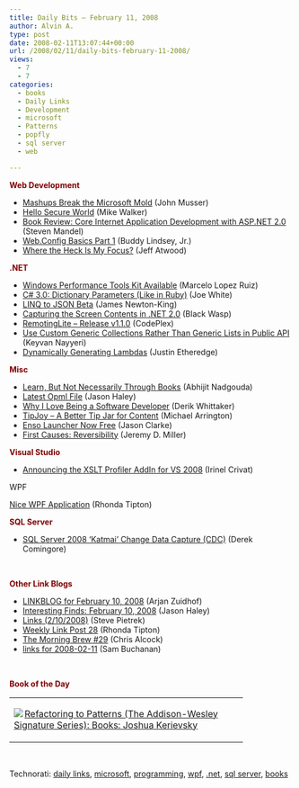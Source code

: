 ```yaml
---
title: Daily Bits – February 11, 2008
author: Alvin A.
type: post
date: 2008-02-11T13:07:44+00:00
url: /2008/02/11/daily-bits-february-11-2008/
views:
  - 7
  - 7
categories:
  - books
  - Daily Links
  - Development
  - microsoft
  - Patterns
  - popfly
  - sql server
  - web

---
```

**<font color="#800000">Web Development</font>**

  * <a href="http://blog.programmableweb.com/2008/02/10/mashups-break-the-microsoft-mold/" target="_blank">Mashups Break the Microsoft Mold</a> (John Musser)
  * <a href="http://blogs.msdn.com/mikewalker/archive/2008/02/06/hello-secure-world.aspx" target="_blank">Hello Secure World</a> (Mike Walker)
  * <a href="http://dotnet.sys-con.com/read/497143.htm" target="_blank">Book Review: Core Internet Application Development with ASP.NET 2.0</a> (Steven Mandel)
  * <a href="http://www.buddylindsey.com/Blog/post/WebConfig-Basics-pt-1.aspx" target="_blank">Web.Config Basics Part 1</a> (Buddy Lindsey, Jr.)
  * <a href="http://www.codinghorror.com/blog/archives/001055.html" target="_blank">Where the Heck Is My Focus?</a> (Jeff Atwood)

**<font color="#800000">.NET</font>**

  * <a href="http://blogs.msdn.com/marcelolr/archive/2008/02/10/windows-performance-tools-kit-available.aspx" target="_blank">Windows Performance Tools Kit Available</a> (Marcelo Lopez Ruiz)
  * <a href="http://blog.excastle.com/2007/12/19/c-30-dictionary-parameters-like-in-ruby/" target="_blank">C# 3.0: Dictionary Parameters (Like in Ruby)</a> (Joe White)
  * <a href="http://james.newtonking.com/archive/2008/02/11/linq-to-json-beta.aspx" target="_blank">LINQ to JSON Beta</a> (James Newton-King)
  * <a href="http://www.blackwasp.co.uk/ScreenCapture.aspx" target="_blank">Capturing the Screen Contents in .NET 2.0</a> (Black Wasp)
  * <a href="http://www.codeplex.com/RemotingLite/Release/ProjectReleases.aspx?ReleaseId=10605" target="_blank">RemotingLite &#8211; Release v1.1.0</a> (CodePlex)
  * <a href="http://nayyeri.net/blog/use-custom-generic-collections-rather-than-generic-lists-in-public-api/" target="_blank">Use Custom Generic Collections Rather Than Generic Lists in Public API</a> (Keyvan Nayyeri)
  * <a href="http://www.codethinked.com/post/2008/02/Dynamically-Generating-Lambdas.aspx" target="_blank">Dynamically Generating Lambdas</a> (Justin Etheredge)

**<font color="#800000">Misc</font>**

  * <a href="http://ifacethoughts.net/2008/02/10/learn-but-not-necessarily-through-books/" target="_blank">Learn, But Not Necessarily Through Books</a> (Abhijit Nadgouda)
  * <a href="http://jasonhaley.com/blog/archive/2008/02/10/141183.aspx" target="_blank">Latest Opml File</a> (Jason Haley)
  * <a href="http://devlicio.us/blogs/derik_whittaker/archive/2008/02/10/why-i-love-being-a-software-developer.aspx" target="_blank">Why I Love Being a Software Developer</a> (Derik Whittaker)
  * <a href="http://www.techcrunch.com/2008/02/10/tipjoy-a-better-tip-jar-for-content/" target="_blank">TipJoy &#8211; A Better Tip Jar for Content</a> (Michael Arrington)
  * <a href="http://www.downloadsquad.com/2008/02/10/enso-launcher-now-free/" target="_blank">Enso Launcher Now Free</a> (Jason Clarke)
  * <a href="http://codebetter.com/blogs/jeremy.miller/archive/2008/02/10/first-causes-reversibility.aspx" target="_blank">First Causes: Reversibility</a> (Jeremy D. Miller)

**<font color="#800000">Visual Studio</font>**

  * <a href="http://blogs.msdn.com/xmlteam/archive/2008/02/07/announcing-the-xslt-profiler-addin-for-vs-2008.aspx" target="_blank">Announcing the XSLT Profiler AddIn for VS 2008</a> (Irinel Crivat)

WPF

<a href="http://rtipton.wordpress.com/2008/02/10/nice-wpf-application/" target="_blank">Nice WPF Application</a> (Rhonda Tipton)

**<font color="#800000">SQL Server</font>**

  * <a href="http://www.sswug.org/see/37713" target="_blank">SQL Server 2008 &#8216;Katmai&#8217; Change Data Capture (CDC)</a> (Derek Comingore)

&nbsp;

**<font color="#800000">Other Link Blogs</font>**

  * <a href="http://arjansworld.blogspot.com/2008/02/linkblog-for-february-10-2008.html" target="_blank">LINKBLOG for February 10, 2008</a> (Arjan Zuidhof)
  * <a href="http://jasonhaley.com/blog/archive/2008/02/10/141181.aspx" target="_blank">Interesting Finds: February 10, 2008</a> (Jason Haley)
  * <a href="http://spietrek.blogspot.com/2008/02/links-2102008.html" target="_blank">Links (2/10/2008)</a> (Steve Pietrek)
  * <a href="http://rtipton.wordpress.com/2008/02/10/weekly-link-post-28/" target="_blank">Weekly Link Post 28</a> (Rhonda Tipton)
  * <a href="http://blog.cwa.me.uk/2008/02/11/the-morning-brew-29/" target="_blank">The Morning Brew #29</a> (Chris Alcock)
  * <a href="http://afongen.com/blog/2008/02/10/links-for-2008-02-11/" target="_blank">links for 2008-02-11</a> (Sam Buchanan)

&nbsp;

**<font color="#800000">Book of the Day</font>**

<div class="wlWriterSmartContent" id="scid:7dc1bd33-94bd-46fd-a20b-0131235bcd47:52bd58c4-1efc-4521-9526-cbef53c40556" style="padding-right: 0px; display: inline; padding-left: 0px; float: none; padding-bottom: 0px; margin: 0px; padding-top: 0px">
  <table cellspacing="0" cellpadding="2" width="400" border="0" unselectable="on">
    <tr>
      <td valign="top" width="400">
        <p>
          <a title="Refactoring to Patterns (The Addison-Wesley Signature Series): Books: Joshua Kerievsky" href="http://www.amazon.com/exec/obidos/ASIN/0321213351/alvinashcraft-20"><img data-recalc-dims="1" decoding="async" src="https://i0.wp.com/images.amazon.com/images/P/0321213351.01.MZZZZZZZ.jpg?w=660" border="0" align="left" style="float:left" />Refactoring to Patterns (The Addison-Wesley Signature Series): Books: Joshua Kerievsky</a>
        </p>
      </td>
    </tr>
  </table>
</div>

&nbsp;

<div class="wlWriterSmartContent" id="scid:C16BAC14-9A3D-4c50-9394-FBFEF7A93539:340b97d2-1efb-498d-9721-86079ab2b8a5" style="padding-right: 0px; display: inline; padding-left: 0px; padding-bottom: 0px; margin: 0px; padding-top: 0px">
  <!--dotnetkickit-->
</div>

<div class="wlWriterSmartContent" id="scid:d7bf807d-7bb0-458a-811f-90c51817d5c2:f1415ac1-4468-4c0a-871c-6d49d4fb99d7" style="padding-right: 0px; display: inline; padding-left: 0px; padding-bottom: 0px; margin: 0px; padding-top: 0px">
  <p>
    <span class="TagSite">Technorati:</span> <a href="http://technorati.com/tag/daily+links" rel="tag" class="tag">daily links</a>, <a href="http://technorati.com/tag/microsoft" rel="tag" class="tag">microsoft</a>, <a href="http://technorati.com/tag/programming" rel="tag" class="tag">programming</a>, <a href="http://technorati.com/tag/wpf" rel="tag" class="tag">wpf</a>, <a href="http://technorati.com/tag/.net" rel="tag" class="tag">.net</a>, <a href="http://technorati.com/tag/sql+server" rel="tag" class="tag">sql server</a>, <a href="http://technorati.com/tag/books" rel="tag" class="tag">books</a><br /><!-- StartInsertedTags: daily links, microsoft, programming, wpf, .net, sql server, books :EndInsertedTags -->
  </p>
</div>